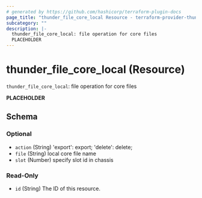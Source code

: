 ```yaml
---
# generated by https://github.com/hashicorp/terraform-plugin-docs
page_title: "thunder_file_core_local Resource - terraform-provider-thunder"
subcategory: ""
description: |-
  thunder_file_core_local: file operation for core files
  PLACEHOLDER
---
```


# thunder_file_core_local (Resource)

`thunder_file_core_local`: file operation for core files

__PLACEHOLDER__



<!-- schema generated by tfplugindocs -->
## Schema

### Optional

- `action` (String) 'export': export; 'delete': delete;
- `file` (String) local core file name
- `slot` (Number) specify slot id in chassis

### Read-Only

- `id` (String) The ID of this resource.


